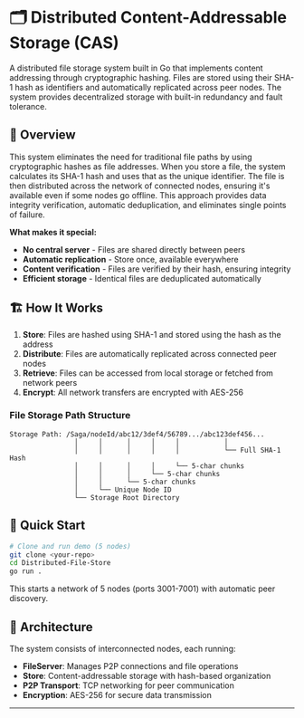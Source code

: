 # 🗂️ Distributed Content-Addressable Storage (CAS)

A distributed file storage system built in Go that implements content addressing through cryptographic hashing. Files are stored using their SHA-1 hash as identifiers and automatically replicated across peer nodes. The system provides decentralized storage with built-in redundancy and fault tolerance.

## 🚀 Overview

This system eliminates the need for traditional file paths by using cryptographic hashes as file addresses. When you store a file, the system calculates its SHA-1 hash and uses that as the unique identifier. The file is then distributed across the network of connected nodes, ensuring it's available even if some nodes go offline. This approach provides data integrity verification, automatic deduplication, and eliminates single points of failure.

**What makes it special:**
- **No central server** - Files are shared directly between peers
- **Automatic replication** - Store once, available everywhere
- **Content verification** - Files are verified by their hash, ensuring integrity
- **Efficient storage** - Identical files are deduplicated automatically

## 🏗️ How It Works

1. **Store**: Files are hashed using SHA-1 and stored using the hash as the address
2. **Distribute**: Files are automatically replicated across connected peer nodes  
3. **Retrieve**: Files can be accessed from local storage or fetched from network peers
4. **Encrypt**: All network transfers are encrypted with AES-256

### File Storage Path Structure

```
Storage Path: /Saga/nodeId/abc12/3def4/56789.../abc123def456...
                │     │      │     │     │           │
                │     │      │     │     │           └── Full SHA-1 Hash
                │     │      │     │     └── 5-char chunks
                │     │      │     └── 5-char chunks  
                │     │      └── 5-char chunks
                │     └── Unique Node ID
                └── Storage Root Directory
```

## 🚀 Quick Start

```bash
# Clone and run demo (5 nodes)
git clone <your-repo>
cd Distributed-File-Store
go run .
```

This starts a network of 5 nodes (ports 3001-7001) with automatic peer discovery.

## 🔧 Architecture

The system consists of interconnected nodes, each running:
- **FileServer**: Manages P2P connections and file operations
- **Store**: Content-addressable storage with hash-based organization
- **P2P Transport**: TCP networking for peer communication
- **Encryption**: AES-256 for secure data transmission

---
